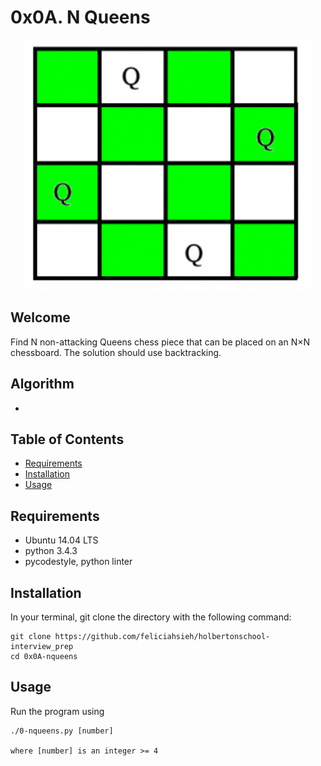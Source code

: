 # 0x0A. N Queens

<p align="center"><img src="nqueens.png" height="400px" /></p>

## Welcome
Find N non-attacking Queens chess piece that can be placed on an N×N chessboard. The solution should use backtracking.

## Algorithm

* 

## Table of Contents
* [Requirements](#requirements)
* [Installation](#installation)
* [Usage](#usage)

## Requirements
* Ubuntu 14.04 LTS
* python 3.4.3
* pycodestyle, python linter

## Installation
In your terminal, git clone the directory with the following command:
```
git clone https://github.com/feliciahsieh/holbertonschool-interview_prep
cd 0x0A-nqueens
```

## Usage

Run the program using

```
./0-nqueens.py [number]

where [number] is an integer >= 4
```
